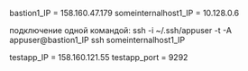 bastion1_IP = 158.160.47.179
someinternalhost1_IP = 10.128.0.6

подключение одной командой:
ssh -i ~/.ssh/appuser -t -A appuser@bastion1_IP ssh someinternalhost1_IP

testapp_IP = 158.160.121.55
testapp_port = 9292